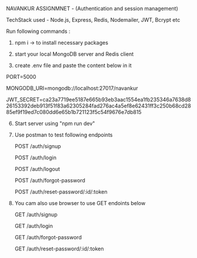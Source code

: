 NAVANKUR ASSIGNMNET - (Authentication and session management) 

TechStack used - Node.js, Express, Redis, Nodemailer, JWT, Bcrypt etc

Run following commands : 

1. npm i -> to install necessary packages
   
3. start your local MongoDB server and Redis client 
   
4. create .env file and paste the content below in it

PORT=5000

MONGODB_URI=mongodb://localhost:27017/navankur

JWT_SECRET=ca23a7719ee5187e665b93eb3aac1554ea1fb235346a7638d826153392deb913f51f83a62305284fad276ac4a5ef8e62431ff3c250b68cd2885ef9f19ed7c080dd6e65b1b721123f5c54f9676e7db815

6. Start server using "npm run dev"

7. Use postman to test following endpoints
   
   POST /auth/signup
   
   POST /auth/login
   
   POST /auth/logout
   
   POST /auth/forgot-password
   
   POST /auth/reset-password/:id/:token

9. You cam also use browser to use GET endoints below
    
   GET /auth/signup
   
   GET /auth/login
   
   GET /auth/forgot-password
   
   GET /auth/reset-password/:id/:token
   
